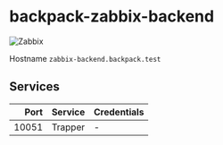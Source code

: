 # backpack-zabbix-backend

![Zabbix](../../../doc/assets/logos/zabbix.png)

Hostname `zabbix-backend.backpack.test`

## Services

| Port | Service | Credentials
| ---: | :------ | :----------
| 10051 | Trapper | -
